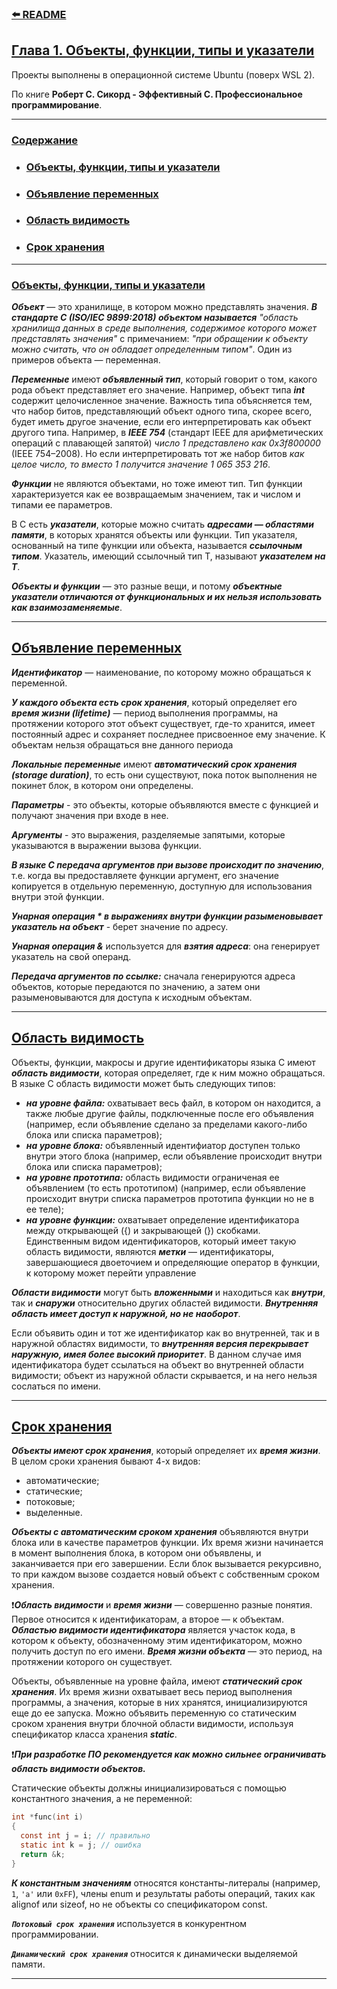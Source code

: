 <a id="top"></a> 

### [⬅️ README][readme]
## [Глава 1. Объекты, функции, типы и указатели](#top)
Проекты выполнены в операционной системе Ubuntu (поверх WSL 2).

По книге **Роберт С. Сикорд - Эффективный С. Профессиональное программирование**.


---
<a id="content"></a> 

### [Содержание](#top)
- ### [Объекты, функции, типы и указатели](#section_01)
- ### [Объявление переменных](#section_02)
- ### [Область видимость](#section_03) 
- ### [Срок хранения](#section_04) 


---
<a id="section_01"></a> 

### [Объекты, функции, типы и указатели](#top)
***Объект*** — это хранилище, в котором можно представлять значения. ***В стандарте C (ISO/IEC 9899:2018) объектом называется*** *"область хранилища данных в среде выполнения, содержимое которого может представлять значения"* с примечанием: *"при обращении к объекту можно считать, что он обладает определенным типом"*. Один из примеров объекта — переменная.


***Переменные*** имеют ***объявленный тип***, который говорит о том, какого рода объект представляет его значение. Например, объект типа ***int*** содержит целочисленное значение. Важность типа объясняется тем, что набор битов, представляющий объект одного типа, скорее всего, будет иметь другое значение, если его интерпретировать как объект другого типа. Например, в ***IEEE 754*** (стандарт IEEE для арифметических операций с плавающей запятой) *число 1 представлено как 0x3f800000* (IEEE 754–2008). Но если интерпретировать тот же набор битов *как целое число, то вместо 1 получится значение 1 065 353 216*.


***Функции*** не являются объектами, но тоже имеют тип. Тип функции характеризуется как ее возвращаемым значением, так и числом и типами ее параметров.


В C есть ***указатели***, которые можно считать ***адресами — областями памяти***, в которых хранятся объекты или функции. Тип указателя, основанный на типе функции или объекта, называется ***ссылочным типом***. Указатель, имеющий ссылочный тип T, называют ***указателем на T***.


***Объекты и функции*** — это разные вещи, и потому ***объектные указатели отличаются от функциональных и их нельзя использовать как взаимозаменяемые***.


---
<a id="section_02"></a> 

## [Объявление переменных](#top)
***Идентификатор*** — наименование, по которому можно обращаться к переменной.


***У каждого объекта есть срок хранения***, который определяет его ***время жизни (lifetime)*** — период выполнения программы, на протяжении которого этот объект существует, где-то хранится, имеет постоянный адрес и сохраняет последнее присвоенное ему значение. К объектам нельзя 
обращаться вне данного периода


***Локальные переменные*** имеют ***автоматический срок хранения (storage duration)***, то есть они существуют, пока поток выполнения не покинет блок, в котором они определены.


***Параметры*** - это объекты, которые объявляются вместе с функцией и получают значения при входе в нее.


***Аргументы*** - это выражения, разделяемые запятыми, которые указываются в выражении вызова функции.


***В языке C передача аргументов при вызове происходит по значению***, т.е. когда вы предоставляете функции аргумент, его значение копируется в отдельную переменную, доступную для использования внутри этой функции. 


***Унарная операция * в выражениях внутри функции разыменовывает указатель на объект*** - берет значение по адресу.


***Унарная операция &*** используется для ***взятия адреса***: она генерирует указатель на свой операнд. 


***Передача аргументов по ссылке:*** сначала генерируются адреса объектов, которые передаются по значению, а затем они разыменовываются для доступа к исходным объектам.


---
<a id="section_03"></a> 

## [Область видимость](#top)
Объекты, функции, макросы и другие идентификаторы языка C имеют ***область видимости***, которая определяет, где к ним можно обращаться. В языке C область видимости может быть следующих типов:
- ***на уровне файла:*** охватывает весь файл, в котором он находится, а также любые другие файлы, подключенные после его объявления (например, если объявление сделано за пределами 
какого-либо блока или списка параметров);
- ***на уровне блока:*** объявленный идентифиатор доступен только внутри этого блока (например, если объявление происходит внутри блока или списка параметров);
- ***на уровне прототипа:*** область видимости ограниченая ее объявлением (то есть прототипом) (например, если объявление происходит внутри списка параметров прототипа 
функции но не в ее теле);
- ***на уровне функции:*** охватывает определение идентификатора между открывающей ({) и закрывающей (}) скобками. Единственным видом идентификаторов, который имеет такую область видимости, являются ***метки*** — идентификаторы, завершающиеся двоеточием и определяющие оператор в функции, к которому может перейти управление


***Области видимости*** могут быть ***вложенными*** и находиться как ***внутри***, так и ***снаружи*** относительно других областей видимости. ***Внутренняя область имеет доступ к наружной, но не наоборот***. 


Если объявить один и тот же идентификатор как во внутренней, так и в наружной областях видимости, то ***внутренняя версия перекрывает наружную, имея более высокий приоритет***. В данном случае имя идентификатора будет ссылаться на объект во внутренней области видимости; объект из наружной области скрывается, и на него нельзя сослаться по имени. 


---
<a id="section_04"></a> 

## [Срок хранения](#top)
***Объекты имеют срок хранения***, который определяет их ***время жизни***. В целом сроки хранения бывают 4-х видов: 
- автоматические;
- статические; 
- потоковые;
- выделенные. 


***Объекты с автоматическим сроком хранения*** объявляются внутри блока или в качестве параметров функции. Их время жизни начинается в момент выполнения блока, в котором они объявлены, и заканчивается при его завершении. Если блок вызывается рекурсивно, то при каждом вызове создается новый объект с собственным сроком хранения.


❗***Область видимости*** и ***время жизни*** — совершенно разные понятия. Первое относится к идентификаторам, а второе — к объектам. ***Областью видимости идентификатора*** является участок кода, в котором к объекту, обозначенному этим идентификатором, можно получить доступ по его имени. ***Время жизни объекта*** — это период, на протяжении которого он существует.


Объекты, объявленные на уровне файла, имеют ***статический срок хранения***. Их время жизни охватывает весь период выполнения программы, а значения, которые в них хранятся, инициализируются еще до ее запуска. Можно объявить переменную со статическим сроком хранения внутри блочной области видимости, используя спецификатор класса хранения ***static***.


❗***При разработке ПО рекомендуется как можно сильнее ограничивать область видимости объектов.***


Статические объекты должны инициализироваться с помощью константного значения, а не переменной:


```c
int *func(int i) 
{
  const int j = i; // правильно
  static int k = j; // ошибка
  return &k;
}
```


***К константным значениям*** относятся константы-литералы (например, `1`, `'a'` или `0xFF`), члены enum и результаты работы операций, таких как alignof или sizeof, но не объекты со спецификатором const.


***`Потоковый срок хранения`*** используется в конкурентном программировании. 


***`Динамический срок хранения`*** относится к динамически выделяемой памяти.




---
[readme]: ../README.md